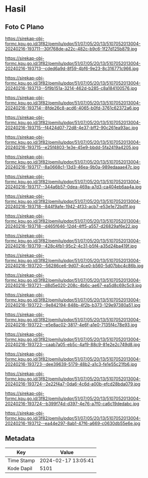 # Hasil

## Foto C Plano

https://sirekap-obj-formc.kpu.go.id/3f82/pemilu/pdpr/51/07/05/20/13/5107052013004-20240216-193711--30f768de-a22c-482c-b9c6-1f27d125b879.jpg

https://sirekap-obj-formc.kpu.go.id/3f82/pemilu/pdpr/51/07/05/20/13/5107052013004-20240216-193713--cded6a9d-8f59-4bf6-9e23-8c316771c966.jpg

https://sirekap-obj-formc.kpu.go.id/3f82/pemilu/pdpr/51/07/05/20/13/5107052013004-20240216-193713--5f9b151a-3214-462d-b285-c8a184100576.jpg

https://sirekap-obj-formc.kpu.go.id/3f82/pemilu/pdpr/51/07/05/20/13/5107052013004-20240216-193714--8fde26c8-acd6-4065-b0fd-3761c62372a6.jpg

https://sirekap-obj-formc.kpu.go.id/3f82/pemilu/pdpr/51/07/05/20/13/5107052013004-20240216-193715--f4424d07-72d8-4e37-bff2-90c261ea93ac.jpg

https://sirekap-obj-formc.kpu.go.id/3f82/pemilu/pdpr/51/07/05/20/13/5107052013004-20240216-193715--e25f4803-1e3e-45e9-bbdd-5fa2419a4205.jpg

https://sirekap-obj-formc.kpu.go.id/3f82/pemilu/pdpr/51/07/05/20/13/5107052013004-20240216-193717--8a0668c1-13d3-46ea-9b0a-989edaaae47c.jpg

https://sirekap-obj-formc.kpu.go.id/3f82/pemilu/pdpr/51/07/05/20/13/5107052013004-20240216-193717--344a6b57-0dea-469a-a7d3-ca404eb6aa4a.jpg

https://sirekap-obj-formc.kpu.go.id/3f82/pemilu/pdpr/51/07/05/20/13/5107052013004-20240216-193718--844f9afe-1942-4f33-acb7-e53e1e72bd1f.jpg

https://sirekap-obj-formc.kpu.go.id/3f82/pemilu/pdpr/51/07/05/20/13/5107052013004-20240216-193718--d465f646-12d4-4ff5-a557-d26829af6e22.jpg

https://sirekap-obj-formc.kpu.go.id/3f82/pemilu/pdpr/51/07/05/20/13/5107052013004-20240216-193719--428c4fb1-95c2-4c31-b5f4-a35d24ba419f.jpg

https://sirekap-obj-formc.kpu.go.id/3f82/pemilu/pdpr/51/07/05/20/13/5107052013004-20240216-193720--56286ce6-9d07-4ce0-b560-5d07bbc4c86b.jpg

https://sirekap-obj-formc.kpu.go.id/3f82/pemilu/pdpr/51/07/05/20/13/5107052013004-20240216-193721--d8d5e020-208c-4b6c-ae67-ea5d8c69c5c9.jpg

https://sirekap-obj-formc.kpu.go.id/3f82/pemilu/pdpr/51/07/05/20/13/5107052013004-20240216-193722--9e842194-848b-4f2b-b373-129e97380a51.jpg

https://sirekap-obj-formc.kpu.go.id/3f82/pemilu/pdpr/51/07/05/20/13/5107052013004-20240216-193722--e5e8ac02-3817-4e6f-a1e0-7135f4c78e93.jpg

https://sirekap-obj-formc.kpu.go.id/3f82/pemilu/pdpr/51/07/05/20/13/5107052013004-20240216-193723--caab7a05-eb5c-4af9-88c9-81e2e2c749d8.jpg

https://sirekap-obj-formc.kpu.go.id/3f82/pemilu/pdpr/51/07/05/20/13/5107052013004-20240216-193723--dee39639-5179-48b2-a1c3-fe1e55c21fb6.jpg

https://sirekap-obj-formc.kpu.go.id/3f82/pemilu/pdpr/51/07/05/20/13/5107052013004-20240216-193724--2e22f4a7-0da6-4c6d-a00b-efcd28bda079.jpg

https://sirekap-obj-formc.kpu.go.id/3f82/pemilu/pdpr/51/07/05/20/13/5107052013004-20240216-193724--b399f74d-d397-4e76-a7f0-ca6c19dedabc.jpg

https://sirekap-obj-formc.kpu.go.id/3f82/pemilu/pdpr/51/07/05/20/13/5107052013004-20240216-193712--ea44e297-8ab1-47f6-a669-c0630db55e6e.jpg


## Metadata

| Key        | Value               |
| ---------- | ------------------- |
| Time Stamp | 2024-02-17 13:05:41 |
| Kode Dapil | 5101                |



